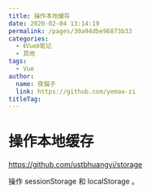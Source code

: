 ```yaml
---
title: 操作本地缓存
date: 2020-02-04 13:14:19
permalink: /pages/30a94dbe96873b33
categories: 
  - 《Vue》笔记
  - 其他
tags: 
  - Vue
author: 
  name: 夜猫子
  link: https://github.com/yemao-zi
titleTag: 
---
```

# 操作本地缓存

<https://github.com/ustbhuangyi/storage>

操作 sessionStorage 和 localStorage 。
